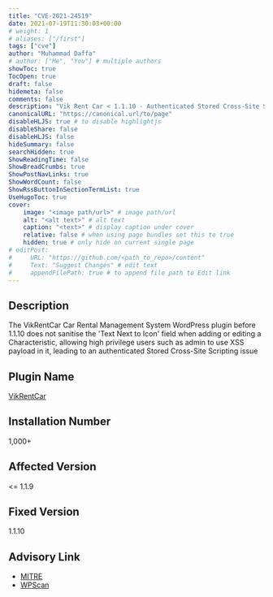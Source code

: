 ```yaml
---
title: "CVE-2021-24519"
date: 2021-07-19T11:30:03+00:00
# weight: 1
# aliases: ["/first"]
tags: ["cve"]
author: "Muhammad Daffa"
# author: ["Me", "You"] # multiple authors
showToc: true
TocOpen: true
draft: false
hidemeta: false
comments: false
description: "Vik Rent Car < 1.1.10 - Authenticated Stored Cross-Site Scripting (XSS)"
canonicalURL: "https://canonical.url/to/page"
disableHLJS: true # to disable highlightjs
disableShare: false
disableHLJS: false
hideSummary: false
searchHidden: true
ShowReadingTime: false
ShowBreadCrumbs: true
ShowPostNavLinks: true
ShowWordCount: false
ShowRssButtonInSectionTermList: true
UseHugoToc: true
cover:
    image: "<image path/url>" # image path/url
    alt: "<alt text>" # alt text
    caption: "<text>" # display caption under cover
    relative: false # when using page bundles set this to true
    hidden: true # only hide on current single page
# editPost:
#     URL: "https://github.com/<path_to_repo>/content"
#     Text: "Suggest Changes" # edit text
#     appendFilePath: true # to append file path to Edit link
---
```

## Description
The VikRentCar Car Rental Management System WordPress plugin before 1.1.10 does not sanitise the 'Text Next to Icon' field when adding or editing a Characteristic, allowing high privilege users such as admin to use XSS payload in it, leading to an authenticated Stored Cross-Site Scripting issue

## Plugin Name
[VikRentCar](https://wordpress.org/plugins/vikrentcar/)

## Installation Number
1,000+

## Affected Version
<= 1.1.9

## Fixed Version
1.1.10

## Advisory Link
  * [MITRE](https://cve.mitre.org/cgi-bin/cvename.cgi?name=CVE-2021-24519)
  * [WPScan](https://wpscan.com/vulnerability/368828f9-fdd1-4a82-8658-20e0f4c4da0c)

